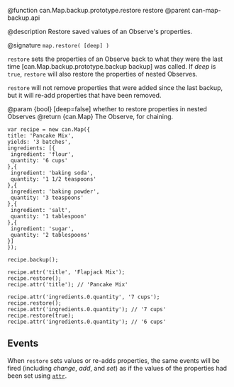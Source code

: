 @function can.Map.backup.prototype.restore restore
@parent can-map-backup.api

@description Restore saved values of an Observe's properties.

@signature `map.restore( [deep] )`

`restore` sets the properties of an Observe back to what they were the last time
[can.Map.backup.prototype.backup backup] was called. If _deep_ is `true`,
`restore` will also restore the properties of nested Observes.

`restore` will not remove properties that were added since the last backup, but it
will re-add properties that have been removed.

@param {bool} [deep=false] whether to restore properties in nested Observes
@return {can.Map} The Observe, for chaining.

```
var recipe = new can.Map({
title: 'Pancake Mix',
yields: '3 batches',
ingredients: [{
 ingredient: 'flour',
 quantity: '6 cups'
},{
 ingredient: 'baking soda',
 quantity: '1 1/2 teaspoons'
},{
 ingredient: 'baking powder',
 quantity: '3 teaspoons'
},{
 ingredient: 'salt',
 quantity: '1 tablespoon'
},{
 ingredient: 'sugar',
 quantity: '2 tablespoons'
}]
});

recipe.backup();

recipe.attr('title', 'Flapjack Mix');
recipe.restore();
recipe.attr('title'); // 'Pancake Mix'

recipe.attr('ingredients.0.quantity', '7 cups');
recipe.restore();
recipe.attr('ingredients.0.quantity'); // '7 cups'
recipe.restore(true);
recipe.attr('ingredients.0.quantity'); // '6 cups'
```

## Events
When `restore` sets values or re-adds properties, the same events will be fired (including
_change_, _add_, and _set_) as if the values of the properties had been set using [`attr`](http://canjs.com/docs/can.Map.prototype.attr.html).